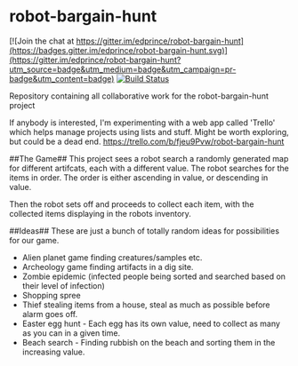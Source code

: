 # robot-bargain-hunt

[![Join the chat at https://gitter.im/edprince/robot-bargain-hunt](https://badges.gitter.im/edprince/robot-bargain-hunt.svg)](https://gitter.im/edprince/robot-bargain-hunt?utm_source=badge&utm_medium=badge&utm_campaign=pr-badge&utm_content=badge)
[![Build Status](https://travis-ci.org/edprince/robot-bargain-hunt.svg?branch=master)](https://travis-ci.org/edprince/robot-bargain-hunt)

Repository containing all collaborative work for the robot-bargain-hunt project

If anybody is interested, I'm experimenting with a web app called 'Trello' which
helps manage projects using lists and stuff. Might be worth exploring, but could
be a dead end. https://trello.com/b/fjeu9Pvw/robot-bargain-hunt

##The Game##
This project sees a robot search a randomly generated map for different artifcats, each with a different value. The robot searches for the items in order. The order is either ascending in value, or descending in value.

Then the robot sets off and proceeds to collect each item, with the collected items displaying in the robots inventory.

##Ideas##
These are just a bunch of totally random ideas for possibilities for our game.
 - Alien planet game finding creatures/samples etc.
 - Archeology game finding artifacts in a dig site.
 - Zombie epidemic (infected people being sorted and searched based on their
   level of infection)
 - Shopping spree
 - Thief stealing items from a house, steal as much as possible before alarm
   goes off.
 - Easter egg hunt - Each egg has its own value, need to collect as many as 
   you can in a given time.
 - Beach search - Finding rubbish on the beach and sorting them in the 
   increasing value.
